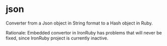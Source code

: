 # json

Converter from a Json object in String format to a Hash object in Ruby.

Rationale: Embedded convertor in IronRuby has problems that will never be fixed, since IronRuby project is currently inactive. 
